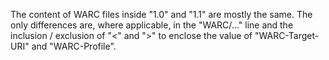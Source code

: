 ﻿The content of WARC files inside "1.0" and "1.1" are mostly the same. The only
differences are, where applicable, in the "WARC/..." line and the inclusion / exclusion of "<" and ">"
to enclose the value of "WARC-Target-URI" and "WARC-Profile".